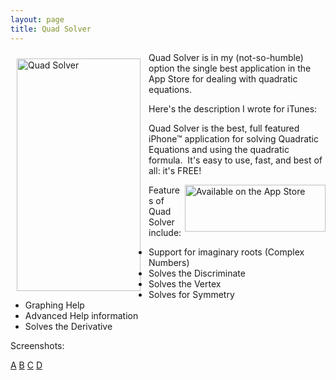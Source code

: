 ```yaml
---
layout: page
title: Quad Solver
---
```


<img align="left" alt="Quad Solver" height="372" src="{{ site.url}}/images/qs-1.5-0.png" width="198" style="padding: 10px;"/>

Quad Solver is in my (not-so-humble) option the single best application in the App Store for dealing with quadratic equations.

Here's the description I wrote for iTunes:

Quad Solver is the best, full featured iPhone™ application for solving Quadratic Equations and using the quadratic formula.  It's easy to use, fast, and best of all: it's FREE!

<img align="right" alt="Available on the App Store" height="75" src="{{ site.url }}/images/app_store.png" width="225" />

Features of Quad Solver include:

* Support for imaginary roots (Complex Numbers)
* Solves the Discriminate
* Solves the Vertex
* Solves for Symmetry
* Graphing Help
* Advanced Help information
* Solves the Derivative

Screenshots:

<div class="center">
    <a align="middle" height="93" rel="lightbox[qs]"
        href="{{ site.url}}/images/qs-1.5-1.png" width="48">A</a>
    <a align="middle" height="93" rel="lightbox[qs]"
        href="{{ site.url}}/images/qs-1.5-2.png" width="48">B</a>
    <a align="middle" height="93" rel="lightbox[qs]"
         href="{{ site.url}}/images/qs-1.5-3.png" width="48">C</a>
    <a align="middle" height="93" rel="lightbox[qs]"
        href="{{ site.url}}/images/qs-1.5-4.png" width="48">D</a>
</div>
